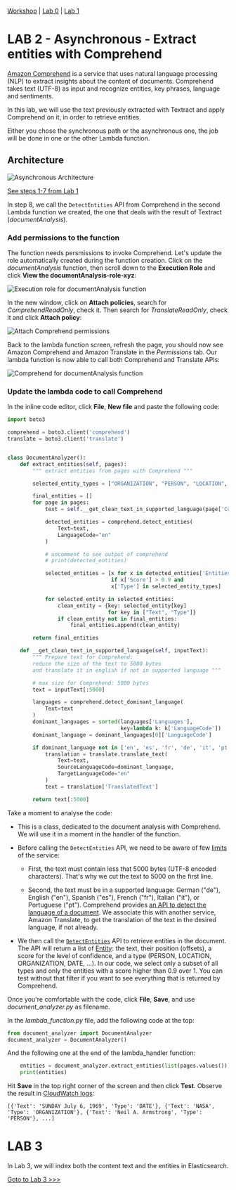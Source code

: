 [Workshop](../../README.md) | [Lab 0](../../Lab0/README.md) | [Lab 1](../Lab1/README.md)

# LAB 2 - Asynchronous - Extract entities with Comprehend

[Amazon Comprehend](https://docs.aws.amazon.com/comprehend/latest/dg/what-is.html) is a service that uses natural language processing (NLP) to extract insights about the content of documents. Comprehend takes text (UTF-8) as input and recognize entities, key phrases, language and sentiments.

In this lab, we will use the text previously extracted with Textract and apply Comprehend on it, in order to retrieve entities.

Either you chose the synchronous path or the asynchronous one, the job will be done in one or the other Lambda function.

<a name="archi_async"></a> 

## Architecture
![Asynchronous Architecture](images/textract_async_archi.png)

[See steps 1-7 from Lab 1](../Lab1/README.md#archi_async)

In step 8, we call the ``DetectEntities`` API from Comprehend in the second Lambda function we created, the one that deals with the result of Textract (*documentAnalysis*).

### Add permissions to the function
The function needs persmissions to invoke Comprehend. Let's update the role automatically created during the function creation. Click on the *documentAnalysis* function, then scroll down to the **Execution Role** and click **View the documentAnalysis-role-xyz**:

![Execution role for documentAnalysis function](../Lab1/images/exec_role_lambda2.png)

In the new window, click on **Attach policies**, search for *ComprehendReadOnly*, check it. Then search for *TranslateReadOnly*, check it and click **Attach policy**:

![Attach Comprehend permissions](../../Synchronous/Lab2/images/comprehend_managed_role.png)

Back to the lambda function screen, refresh the page, you should now see Amazon Comprehend and Amazon Translate in the *Permissions* tab. Our lambda function is now able to call both Comprehend and Translate APIs:

![Comprehend for documentAnalysis function](images/comprehend_lambda2.png)

### Update the lambda code to call Comprehend

In the inline code editor, click **File**, **New file** and paste the following code:

```python
import boto3

comprehend = boto3.client('comprehend')
translate = boto3.client('translate')


class DocumentAnalyzer():
    def extract_entities(self, pages):
        """ extract entities from pages with Comprehend """

        selected_entity_types = ["ORGANIZATION", "PERSON", "LOCATION", "DATE"]

        final_entities = []
        for page in pages:
            text = self.__get_clean_text_in_supported_language(page['Content'])

            detected_entities = comprehend.detect_entities(
                Text=text,
                LanguageCode="en"
            )

            # uncomment to see output of comprehend
            # print(detected_entities)

            selected_entities = [x for x in detected_entities['Entities']
                                 if x['Score'] > 0.9 and
                                 x['Type'] in selected_entity_types]

            for selected_entity in selected_entities:
                clean_entity = {key: selected_entity[key]
                                for key in ["Text", "Type"]}
                if clean_entity not in final_entities:
                    final_entities.append(clean_entity)

        return final_entities

    def __get_clean_text_in_supported_language(self, inputText):
        """ Prepare text for Comprehend:
        reduce the size of the text to 5000 bytes
        and translate it in english if not in supported language """

        # max size for Comprehend: 5000 bytes
        text = inputText[:5000]

        languages = comprehend.detect_dominant_language(
            Text=text
        )
        dominant_languages = sorted(languages['Languages'],
                                    key=lambda k: k['LanguageCode'])
        dominant_language = dominant_languages[0]['LanguageCode']

        if dominant_language not in ['en', 'es', 'fr', 'de', 'it', 'pt']:
            translation = translate.translate_text(
                Text=text,
                SourceLanguageCode=dominant_language,
                TargetLanguageCode="en"
            )
            text = translation['TranslatedText']

        return text[:5000]

```

Take a moment to analyse the code:

 - This is a class, dedicated to the document analysis with Comprehend. We will use it in a moment in the handler of the function.

 - Before calling the ``DetectEntities`` API, we need to be aware of few [limits](https://docs.aws.amazon.com/comprehend/latest/dg/API_DetectEntities.html#API_DetectEntities_RequestParameters) of the service: 

   - First, the text must contain less that 5000 bytes (UTF-8 encoded characters). That's why we cut the text to 5000 on the first line.
  
   - Second, the text must be in a supported language: German ("de"), English ("en"), Spanish ("es"), French ("fr"), Italian ("it"), or Portuguese ("pt"). Comprehend provides [an API to detect the language of a document](https://docs.aws.amazon.com/comprehend/latest/dg/API_DetectDominantLanguage.html). We associate this with another service, Amazon Translate, to get the translation of the text in the desired language, if not already.

- We then call the [``DetectEntities``](https://docs.aws.amazon.com/comprehend/latest/dg/API_DetectEntities.html) API to retrieve entities in the document. The API will return a list of [Entity](https://docs.aws.amazon.com/comprehend/latest/dg/API_Entity.html): the text, their position (offsets), a score for the level of confidence, and a type (PERSON, LOCATION, ORGANIZATION, DATE, ...). In our code, we select only a subset of all types and only the entities with a score higher than 0.9 over 1. You can test without that filter if you want to see everything that is returned by Comprehend.

Once you're comfortable with the code, click **File**, **Save**, and use *document_analyzer.py* as filename.

In the *lambda_function.py* file, add the following code at the top:

```python
from document_analyzer import DocumentAnalyzer
document_analyzer = DocumentAnalyzer()
```

And the following one at the end of the lambda_handler function:

```python
    entities = document_analyzer.extract_entities(list(pages.values()))
    print(entities)
```
Hit **Save** in the top right corner of the screen and then click **Test**. Observe the result in [CloudWatch logs](https://console.aws.amazon.com/cloudwatch/home#logs:prefix=/aws/lambda/documentAnalysis): 

```
[{'Text': 'SUNDAY July 6, 1969', 'Type': 'DATE'}, {'Text': 'NASA', 'Type': 'ORGANIZATION'}, {'Text': 'Neil A. Armstrong', 'Type': 'PERSON'}, ...]
```

# LAB 3
In Lab 3, we will index both the content text and the entities in Elasticsearch.

[Goto to Lab 3 >>>](../Lab3/README.md)
